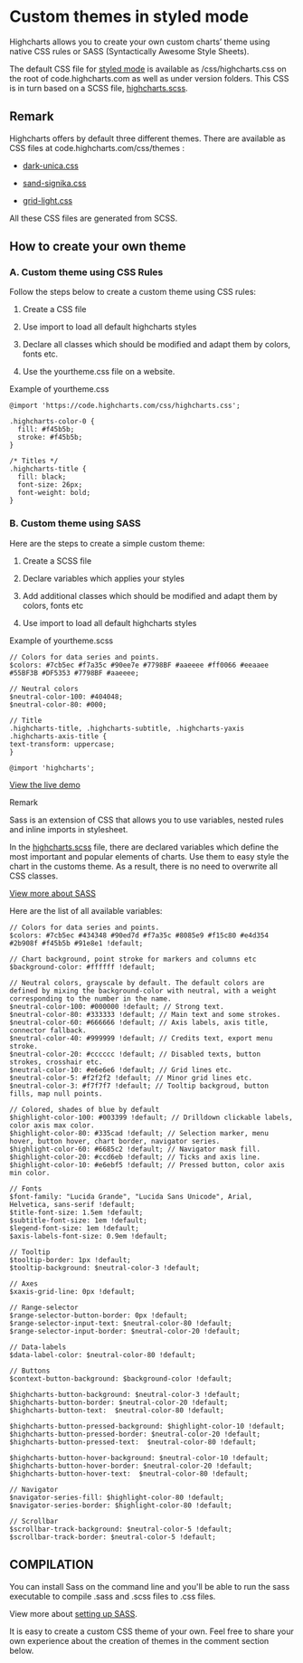 Custom themes in styled mode
===

Highcharts allows you to create your own custom charts’ theme using native CSS rules or SASS (Syntactically Awesome Style Sheets).

The default CSS file for [styled mode](https://www.highcharts.com/docs/chart-design-and-style/style-by-css) is available as /css/highcharts.css on the root of code.highcharts.com as well as under version folders. This CSS is in turn based on a SCSS file, [highcharts.scss](https://github.com/highcharts/highcharts/blob/master/css/highcharts.scss).

Remark
------

Highcharts offers by default three different themes. There are available as CSS files at code.highcharts.com/css/themes :

*   [dark-unica.css](https://code.highcharts.com/css/themes/dark-unica.css)
    
*   [sand-signika.css](https://code.highcharts.com/css/themes/sand-signika.css)
    
*   [grid-light.css](https://code.highcharts.com/css/themes/grid-light.css)
    

All these CSS files are generated from SCSS.

How to create your own theme
----------------------------

### A. Custom theme using CSS Rules

Follow the steps below to create a custom theme using CSS rules:

1.  Create a CSS file
    
2.  Use import to load all default highcharts styles
    
3.  Declare all classes which should be modified and adapt them by colors, fonts etc.
    
4.  Use the yourtheme.css file on a website.
    

Example of yourtheme.css

    
    @import 'https://code.highcharts.com/css/highcharts.css';
     
    .highcharts-color-0 {
      fill: #f45b5b;
      stroke: #f45b5b;
    }
     
    /* Titles */
    .highcharts-title {
      fill: black;
      font-size: 26px;
      font-weight: bold;
    }

### B. Custom theme using SASS

Here are the steps to create a simple custom theme:

1.  Create a SCSS file
    
2.  Declare variables which applies your styles
    
3.  Add additional classes which should be modified and adapt them by colors, fonts etc
    
4.  Use import to load all default highcharts styles
    

Example of yourtheme.scss

    
    // Colors for data series and points.
    $colors: #7cb5ec #f7a35c #90ee7e #7798BF #aaeeee #ff0066 #eeaaee #55BF3B #DF5353 #7798BF #aaeeee;
     
    // Neutral colors
    $neutral-color-100: #404048;
    $neutral-color-80: #000;
     
    // Title
    .highcharts-title, .highcharts-subtitle, .highcharts-yaxis .highcharts-axis-title {
    text-transform: uppercase;
    }
     
    @import 'highcharts';

[View the live demo](https://codepen.io/Blacklabel/pen/wmZyLN)

  
  

Remark

Sass is an extension of CSS that allows you to use variables, nested rules and inline imports in stylesheet.

In the [highcharts.scss](https://github.com/highcharts/highcharts/blob/master/css/highcharts.scss) file, there are declared variables which define the most important and popular elements of charts. Use them to easy style the chart in the customs theme. As a result, there is no need to overwrite all CSS classes.

[View more about SASS](https://sass-lang.com/guide)

Here are the list of all available variables:

    
    // Colors for data series and points.
    $colors: #7cb5ec #434348 #90ed7d #f7a35c #8085e9 #f15c80 #e4d354 #2b908f #f45b5b #91e8e1 !default;
     
    // Chart background, point stroke for markers and columns etc
    $background-color: #ffffff !default;
     
    // Neutral colors, grayscale by default. The default colors are defined by mixing the background-color with neutral, with a weight corresponding to the number in the name.
    $neutral-color-100: #000000 !default; // Strong text.
    $neutral-color-80: #333333 !default; // Main text and some strokes.
    $neutral-color-60: #666666 !default; // Axis labels, axis title, connector fallback.
    $neutral-color-40: #999999 !default; // Credits text, export menu stroke.
    $neutral-color-20: #cccccc !default; // Disabled texts, button strokes, crosshair etc.
    $neutral-color-10: #e6e6e6 !default; // Grid lines etc.
    $neutral-color-5: #f2f2f2 !default; // Minor grid lines etc.
    $neutral-color-3: #f7f7f7 !default; // Tooltip backgroud, button fills, map null points.
     
    // Colored, shades of blue by default
    $highlight-color-100: #003399 !default; // Drilldown clickable labels, color axis max color.
    $highlight-color-80: #335cad !default; // Selection marker, menu hover, button hover, chart border, navigator series.
    $highlight-color-60: #6685c2 !default; // Navigator mask fill.
    $highlight-color-20: #ccd6eb !default; // Ticks and axis line.
    $highlight-color-10: #e6ebf5 !default; // Pressed button, color axis min color.
     
    // Fonts
    $font-family: "Lucida Grande", "Lucida Sans Unicode", Arial, Helvetica, sans-serif !default;
    $title-font-size: 1.5em !default;
    $subtitle-font-size: 1em !default;
    $legend-font-size: 1em !default;
    $axis-labels-font-size: 0.9em !default;
     
    // Tooltip
    $tooltip-border: 1px !default;
    $tooltip-background: $neutral-color-3 !default;
     
    // Axes
    $xaxis-grid-line: 0px !default;
     
    // Range-selector
    $range-selector-button-border: 0px !default;
    $range-selector-input-text: $neutral-color-80 !default;
    $range-selector-input-border: $neutral-color-20 !default;
     
    // Data-labels
    $data-label-color: $neutral-color-80 !default;
     
    // Buttons
    $context-button-background: $background-color !default;
     
    $highcharts-button-background: $neutral-color-3 !default;
    $highcharts-button-border: $neutral-color-20 !default;
    $highcharts-button-text:  $neutral-color-80 !default;
     
    $highcharts-button-pressed-background: $highlight-color-10 !default;
    $highcharts-button-pressed-border: $neutral-color-20 !default;
    $highcharts-button-pressed-text:  $neutral-color-80 !default;
     
    $highcharts-button-hover-background: $neutral-color-10 !default;
    $highcharts-button-hover-border: $neutral-color-20 !default;
    $highcharts-button-hover-text:  $neutral-color-80 !default;
     
    // Navigator
    $navigator-series-fill: $highlight-color-80 !default;
    $navigator-series-border: $highlight-color-80 !default;
     
    // Scrollbar
    $scrollbar-track-background: $neutral-color-5 !default;
    $scrollbar-track-border: $neutral-color-5 !default;

  
  
  

COMPILATION
-----------

You can install Sass on the command line and you'll be able to run the sass executable to compile .sass and .scss files to .css files.

View more about [setting up SASS](https://sass-lang.com/install).

It is easy to create a custom CSS theme of your own. Feel free to share your own experience about the creation of themes in the comment section below.
